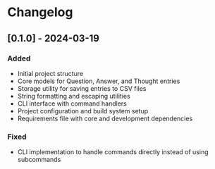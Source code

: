 # Changelog

## [0.1.0] - 2024-03-19
### Added
- Initial project structure
- Core models for Question, Answer, and Thought entries
- Storage utility for saving entries to CSV files
- String formatting and escaping utilities
- CLI interface with command handlers
- Project configuration and build system setup
- Requirements file with core and development dependencies

### Fixed
- CLI implementation to handle commands directly instead of using subcommands